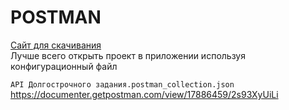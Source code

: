 # POSTMAN
[Сайт для скачивания](https://www.postman.com/)
<br>
Лучше всего открыть проект в приложении используя конфигурационный файл

`API Долгострочного задания.postman_collection.json`
https://documenter.getpostman.com/view/17886459/2s93XyUiLi
